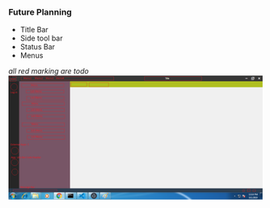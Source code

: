 ###  Future Planning 
* Title Bar 
* Side tool bar  
* Status Bar 
* Menus 

*all red marking are todo*
![todo list](src/asset/image/todo.png)

